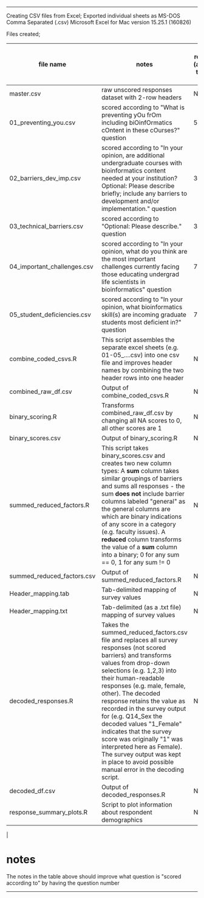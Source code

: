 
---

Creating CSV files from Excel;
Exported individual sheets as MS-DOS Comma Separated (.csv)
Microsoft Excel for Mac version 15.25.1 (160826)

Files created;



|file name|notes|valid responses (according to the xls sheet)|Folder|
|---------|-----|--------------------------------------|-----|
|master.csv|raw unscored responses dataset with 2-row headers|NA|data_cleaning_scripts/01_combine_excel_outputs_to_csv/
|01_preventing_you.csv|scored according to "What is preventing yOu frOm including biOinfOrmatics cOntent in these cOurses?" question|517|data_cleaning_scripts/01_combine_excel_outputs_to_csv/
|02_barriers_dev_imp.csv|scored according to "In your opinion, are additional undergraduate courses with bioinformatics content needed at your institution? Optional: Please describe briefly; include any barriers to development and/or implementation." question|371|data_cleaning_scripts/01_combine_excel_outputs_to_csv/
|03_technical_barriers.csv|scored according to "Optional: Please describe." question|318|data_cleaning_scripts/01_combine_excel_outputs_to_csv/
|04_important_challenges.csv|scored according to "In your opinion, what do you think are the most important challenges currently facing those educating undergrad life scientists in bioinformatics" question|744|data_cleaning_scripts/01_combine_excel_outputs_to_csv/
|05_student_deficiencies.csv|scored according to "In your opinion, what bioinformatics skill(s) are incoming graduate students most deficient in?" question|72|data_cleaning_scripts/01_combine_excel_outputs_to_csv/
|combine_coded_csvs.R|This script assembles the separate excel sheets (e.g. 01-05_....csv) into one csv file and improves header names by combining the two header rows into one header|NA|data_cleaning_scripts/01_combine_excel_outputs_to_csv/
|combined_raw_df.csv|Output of combine_coded_csvs.R |NA|data_cleaning_scripts/01_combine_excel_outputs_to_csv/output/
|binary_scoring.R|Transforms combined_raw_df.csv by changing all NA scores to 0, all other scores are 1 |NA|data_cleaning_scripts/02_transform_coding_to_binary/
|binary_scores.csv|Output of binary_scoring.R |NA|data_cleaning_scripts/02_transform_coding_to_binary/output/
|summed_reduced_factors.R|This script takes binary_scores.csv and creates two new column types: A **sum** column takes similar groupings of barriers and sums all responses - the sum **does not** include  barrier columns labeled "general" as the general columns are which are binary indications of any score in a category (e.g. faculty issues). A **reduced** column transforms the value of a **sum** column into a binary; 0 for any sum == 0, 1 for any sum != 0 | NA|data_cleaning_scripts/03_sum_and_reduce_barrier_coding/
|summed_reduced_factors.csv|Output of summed_reduced_factors.R|NA|data_cleaning_scripts/03_sum_and_reduce_barrier_coding/output/
|Header_mapping.tab|Tab-delimited mapping of survey values|NA|data_cleaning_scripts/04_decode_survey_responses
|Header_mapping.txt|Tab-delimited (as a .txt file) mapping of survey values|NA|data_cleaning_scripts/04_decode_survey_responses
|decoded_responses.R|Takes the summed_reduced_factors.csv file and replaces all survey responses (not scored barriers) and transforms values from drop-down selections (e.g. 1,2,3) into their human-readable responses (e.g. male, female, other). The decoded response retains the value as recorded in the survey output for (e.g. Q14_Sex the decoded values "1_Female" indicates that the survey score was originally "1" was interpreted here as Female). The survey output was kept in place to avoid possible manual error in the decoding script.|NA|data_cleaning_scripts/04_decode_survey_responses|
|decoded_df.csv|Output of decoded_responses.R|NA|data_cleaning_scripts/04_decode_survey_responses/output/|
|response_summary_plots.R|Script to plot information about respondent demographics|NA|analysis_scripts/summarize_and_plot_demographic_information/
|


# notes
The notes in the table above should improve what question is "scored according to" by having the question number


---



